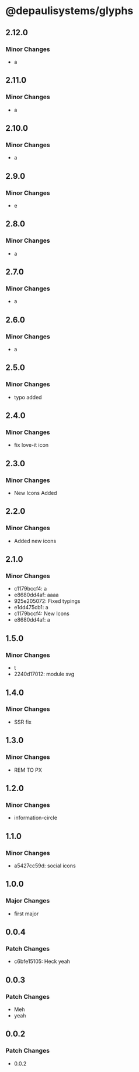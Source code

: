 # @depaulisystems/glyphs

## 2.12.0

### Minor Changes

- a

## 2.11.0

### Minor Changes

- a

## 2.10.0

### Minor Changes

- a

## 2.9.0

### Minor Changes

- e

## 2.8.0

### Minor Changes

- a

## 2.7.0

### Minor Changes

- a

## 2.6.0

### Minor Changes

- a

## 2.5.0

### Minor Changes

- typo added

## 2.4.0

### Minor Changes

- fix love-it icon

## 2.3.0

### Minor Changes

- New Icons Added

## 2.2.0

### Minor Changes

- Added new icons

## 2.1.0

### Minor Changes

- c1179bccf4: a
- e8680dd4af: aaaa
- 925e205072: Fixed typings
- e1dd475cb1: a
- c1179bccf4: New Icons
- e8680dd4af: a

## 1.5.0

### Minor Changes

- t
- 2240d17012: module svg

## 1.4.0

### Minor Changes

- SSR fix

## 1.3.0

### Minor Changes

- REM TO PX

## 1.2.0

### Minor Changes

- information-circle

## 1.1.0

### Minor Changes

- a5427cc59d: social icons

## 1.0.0

### Major Changes

- first major

## 0.0.4

### Patch Changes

- c6bfe15105: Heck yeah

## 0.0.3

### Patch Changes

- Meh
- yeah

## 0.0.2

### Patch Changes

- 0.0.2
